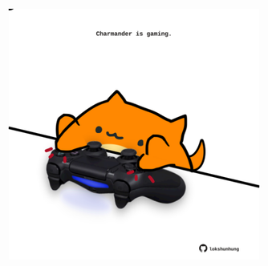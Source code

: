 <!-- built at 23/09/2024, 05:00:46 UTC -->
<p align="center">
  <img width="500" height="500" src="./ReadmeImage.svg">
</p>
